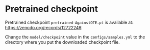 # Pretrained checkpoint

Pretrained checkpoint `pretrained-AgainstOTE.pt` is available at: 
https://zenodo.org/records/12722246

Change the `model/checkpoint` value in the `configs/samples.yml` to the directory where you put the downloaded checkpoint file.
